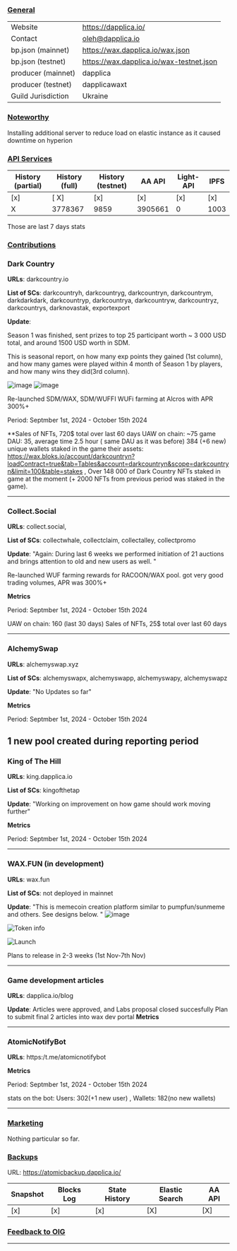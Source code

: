 ### <ins>General</ins>

|  |  |
| --- | --- |
| Website | https://dapplica.io/ |
| Contact | oleh@dapplica.io |
| bp.json (mainnet) | https://wax.dapplica.io/wax.json |
| bp.json (testnet) | https://wax.dapplica.io/wax-testnet.json |
| producer (mainnet) | dapplica |
| producer (testnet) | dapplicawaxt |
| Guild Jurisdiction | Ukraine |

### <ins>Noteworthy</ins>

Installing additional server to reduce load on elastic instance as it caused downtime on hyperion

### <ins>API Services</ins>

| History (partial) | History (full) | History (testnet) | AA API | Light-API  | IPFS |
|--------|--------|--------|--------|--------|--------|
| [x] | [ X] | [x] | [x] | [x] | [x] |  [x] |
| X | 3778367 | 9859 | 3905661 | 0 |  1003 |

Those are last 7 days stats

### <ins>Contributions</ins>

### Dark Country 

**URLs**: darkcountry.io

**List of SCs**: darkcountryh, darkcountryg, darkcountryn, darkcountrym, darkdarkdark, darkcountryp, darkcountrya, darkcountryw,
darkcountryz, darkcountrys, darknovastak, exportexport

**Update**: 

Season 1 was finished, sent prizes to top 25 participant worth ~ 3 000 USD total, and around 1500 USD worth in SDM. 

This is seasonal report, on how many exp points they gained (1st column), and how many games were played within 4 month of Season 1 by players, and how many wins they did(3rd column). 

![image](https://github.com/user-attachments/assets/7389255f-7985-4859-b710-8a0b42c4271a)
![image](https://github.com/user-attachments/assets/16e9c43c-73e5-4f06-b89c-76b3fc4f3f57)


Re-launched  SDM/WAX, SDM/WUFFI WUFi farming at Alcros with APR 300%+ 

Period: Septmber 1st, 2024 - October 15th 2024

**Sales of NFTs, 720$ total over last 60 days
UAW on chain: ~75 
game DAU: 35, average time 2.5 hour ( same DAU as it was before) 
384 (+6 new)  unique wallets staked in the game their assets: https://wax.bloks.io/account/darkcountryn?loadContract=true&tab=Tables&account=darkcountryn&scope=darkcountryn&limit=100&table=stakes ,
Over 148 000 of Dark Country NFTs staked in game at the moment (+ 2000 NFTs from previous period was staked in the game). 

---
### Collect.Social

**URLs**: collect.social,

**List of SCs**: collectwhale, collectclaim, collectalley, collectpromo

**Update**: 
"Again: During last 6 weeks we performed initiation of 21 auctions and brings attention to old and new users as well. " 

Re-launched WUF farming rewards for RACOON/WAX pool. got very good trading volumes, APR was 300%+ 

**Metrics**

Period: Septmber 1st, 2024 - October 15th 2024

UAW on chain: 160 (last 30 days)
Sales of NFTs, 25$ total over last 60 days

---
### AlchemySwap

**URLs**: alchemyswap.xyz 

**List of SCs**: alchemyswapx, alchemyswapp, alchemyswapy, alchemyswapz

**Update**: 
"No Updates so far"  

**Metrics**

Period: Septmber 1st, 2024 - October 15th 2024

1 new pool created during reporting period
---
### King of The Hill

**URLs**: king.dapplica.io

**List of SCs**: kingofthetap

**Update**: 
"Working on improvement on how game should work moving further"

**Metrics**

Period: Septmber 1st, 2024 - October 15th 2024

---
### WAX.FUN (in development)

**URLs**: wax.fun

**List of SCs**: not deployed in mainnet

**Update**: 
"This is memecoin creation platform similar to pumpfun/sunmeme and others. See designs below. " 
![image](https://github.com/user-attachments/assets/95e262e7-6758-49c1-adf6-142fa736b540)

![Token info](https://github.com/user-attachments/assets/7f6fefae-41c2-4682-bebe-373dba13e7d5)

![Launch](https://github.com/user-attachments/assets/1654abb9-7d35-4369-a276-7b5447cb2bf9)

Plans to release in 2-3 weeks (1st Nov-7th Nov)

---
### Game development articles

**URLs**: dapplica.io/blog 

**Update**: 
Articles were approved, and Labs proposal closed succesfully 
Plan to submit final 2 articles into wax dev portal
**Metrics**

---

### AtomicNotifyBot

**URLs**: https:/t.me/atomicnotifybot

**Metrics**

Period: Septmber 1st, 2024 - October 15th 2024

stats on the bot: Users: 302(+1 new user) , Wallets: 182(no new wallets)

---

### <ins>Marketing</ins>

Nothing particular so far.

### <ins>Backups </ins>
URL: https://atomicbackup.dapplica.io/

| Snapshot | Blocks Log | State History | Elastic Search | AA API |
|--------|--------|--------|--------|--------|
| [x] | [x] | [x] | [X] | [X] | 3905661


### <ins>Feedback to OIG</ins>

----
